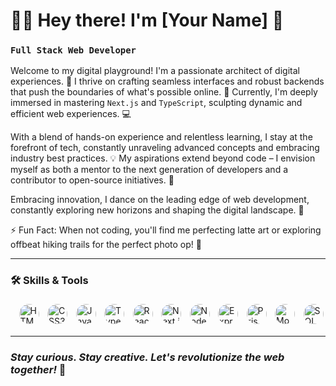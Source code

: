<!-- **kumaraswini-11/kumaraswini-11** is a ✨ _special_ ✨ repository because its `README.md` (this file) appears on your GitHub profile. -->

# 🏄‍♂️ Hey there! I'm [Your Name] 👋

### **`Full Stack Web Developer`**

Welcome to my digital playground! I'm a passionate architect of digital experiences. 🚀 I thrive on crafting seamless interfaces and robust backends that push the boundaries of what's possible online. 🌱 Currently, I'm deeply immersed in mastering `Next.js` and `TypeScript`, sculpting dynamic and efficient web experiences. 💻

With a blend of hands-on experience and relentless learning, I stay at the forefront of tech, constantly unraveling advanced concepts and embracing industry best practices. 💡 My aspirations extend beyond code – I envision myself as both a mentor to the next generation of developers and a contributor to open-source initiatives. 💬

Embracing innovation, I dance on the leading edge of web development, constantly exploring new horizons and shaping the digital landscape. 🌊

⚡ Fun Fact: When not coding, you'll find me perfecting latte art or exploring offbeat hiking trails for the perfect photo op! 📸

---

### 🛠️ Skills & Tools

<div style="display: flex; justify-content: space-evenly; gap: 5px; padding: 5px; width: 100%;">
    <a href="https://developer.mozilla.org/en-US/docs/Web/HTML" target="_blank"><img alt="HTML5" title="HTML5" style="height: 2rem; width: 2rem; border-radius: 50%; transition: transform 0.3s ease, box-shadow 0.3s ease; cursor: pointer;" src="https://cdn.simpleicons.org/html5" aria-label="HTML5" tabindex="0"></a>
    <a href="https://developer.mozilla.org/en-US/docs/Web/CSS" target="_blank"><img alt="CSS3" title="CSS3" style="height: 2rem; width: 2rem; border-radius: 50%; transition: transform 0.3s ease, box-shadow 0.3s ease; cursor: pointer;" src="https://cdn.simpleicons.org/css3" aria-label="CSS3" tabindex="0"></a>
    <a href="https://developer.mozilla.org/en-US/docs/Web/JavaScript" target="_blank"><img alt="JavaScript" title="JavaScript" style="height: 2rem; width: 2rem; border-radius: 50%; transition: transform 0.3s ease, box-shadow 0.3s ease; cursor: pointer;" src="https://cdn.simpleicons.org/javascript" aria-label="JavaScript" tabindex="0"></a>
    <a href="https://www.typescriptlang.org/" target="_blank"><img alt="TypeScript" title="TypeScript" style="height: 2rem; width: 2rem; border-radius: 50%; transition: transform 0.3s ease, box-shadow 0.3s ease; cursor: pointer;" src="https://cdn.simpleicons.org/typescript" aria-label="TypeScript" tabindex="0"></a>
    <a href="https://react.dev/" target="_blank"><img alt="React" title="React" style="height: 2rem; width: 2rem; border-radius: 50%; transition: transform 0.3s ease, box-shadow 0.3s ease; cursor: pointer;" src="https://cdn.simpleicons.org/react" aria-label="React" tabindex="0"></a>
    <a href="https://nextjs.org/" target="_blank"><img alt="Next.js" title="Next.js" style="height: 2rem; width: 2rem; border-radius: 50%; transition: transform 0.3s ease, box-shadow 0.3s ease; cursor: pointer;" src="https://cdn.simpleicons.org/nextdotjs" aria-label="Next.js" tabindex="0"></a>
    <a href="https://nodejs.org/" target="_blank"><img alt="Node.js" title="Node.js" style="height: 2rem; width: 2rem; border-radius: 50%; transition: transform 0.3s ease, box-shadow 0.3s ease; cursor: pointer;" src="https://cdn.simpleicons.org/nodedotjs" aria-label="Node.js" tabindex="0"></a>
    <a href="https://expressjs.com/" target="_blank"><img alt="Express" title="Express" style="height: 2rem; width: 2rem; border-radius: 50%; transition: transform 0.3s ease, box-shadow 0.3s ease; cursor: pointer;" src="https://cdn.simpleicons.org/express" aria-label="Express" tabindex="0"></a>
    <a href="https://www.prisma.io/" target="_blank"><img alt="Prisma" title="Prisma" style="height: 2rem; width: 2rem; border-radius: 50%; transition: transform 0.3s ease, box-shadow 0.3s ease; cursor: pointer;" src="https://cdn.simpleicons.org/prisma" aria-label="Prisma" tabindex="0"></a>
    <a href="https://www.mongodb.com/" target="_blank"><img alt="MongoDB" title="MongoDB" style="height: 2rem; width: 2rem; border-radius: 50%; transition: transform 0.3s ease, box-shadow 0.3s ease; cursor: pointer;" src="https://cdn.simpleicons.org/mongodb" aria-label="MongoDB" tabindex="0"></a>
    <a href="https://www.postgresql.org/" target="_blank"><img alt="SQL" title="SQL" style="height: 2rem; width: 2rem; border-radius: 50%; transition: transform 0.3s ease, box-shadow 0.3s ease; cursor: pointer;" src="https://cdn.simpleicons.org/postgresql" aria-label="SQL" tabindex="0"></a>
</div>

<!--
**Tech Stack Summary:**

- HTML5, CSS3, JavaScript, TypeScript
- React, Next.js, Node.js, Express
- Prisma, MongoDB, SQL (PostgreSQL)
-->

---

### *Stay curious. Stay creative. Let's revolutionize the web together!* 🌟
